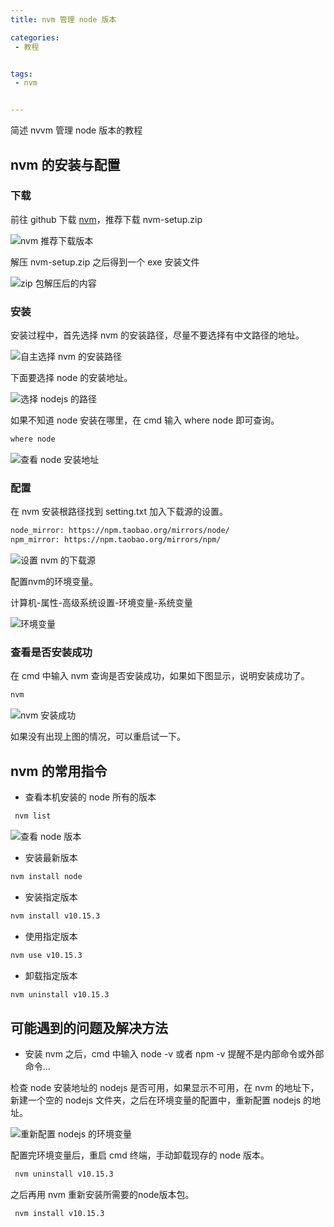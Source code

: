 ```yaml
---
title: nvm 管理 node 版本

categories: 
 - 教程


tags:
 - nvm


---
```

简述 nvvm 管理 node 版本的教程

## nvm 的安装与配置

### 下载

前往 github 下载 [nvm](https://github.com/coreybutler/nvm-windows/releases)，推荐下载 nvm-setup.zip

![nvm 推荐下载版本](/img/nvm/001.png)

解压 nvm-setup.zip 之后得到一个 exe 安装文件

![zip 包解压后的内容](/img/nvm/002.png)

### 安装

安装过程中，首先选择 nvm 的安装路径，尽量不要选择有中文路径的地址。

![自主选择 nvm 的安装路径](/img/nvm/003.png)

下面要选择 node 的安装地址。

![选择 nodejs 的路径](/img/nvm/004.png)

如果不知道 node 安装在哪里，在 cmd 输入 where node 即可查询。

``` cmd
where node
```

![查看 node 安装地址](/img/nvm/008.png)

### 配置

在 nvm 安装根路径找到 setting.txt 加入下载源的设置。

``` txt
node_mirror: https://npm.taobao.org/mirrors/node/
npm_mirror: https://npm.taobao.org/mirrors/npm/
```


![设置 nvm 的下载源](/img/nvm/007.png)

配置nvm的环境变量。

计算机-属性-高级系统设置-环境变量-系统变量

![环境变量](/img/nvm/009.png)

### 查看是否安装成功

在 cmd 中输入 nvm 查询是否安装成功，如果如下图显示，说明安装成功了。

``` cmd
nvm
```

![nvm 安装成功](/img/nvm/005.png)

如果没有出现上图的情况，可以重启试一下。

## nvm 的常用指令

 - 查看本机安装的 node 所有的版本

``` cmd
 nvm list
```

![查看 node 版本](/img/nvm/006.png)

 - 安装最新版本

``` cmd
nvm install node
```

 - 安装指定版本

``` cmd
nvm install v10.15.3
```

 - 使用指定版本

``` cmd
nvm use v10.15.3
```

 - 卸载指定版本

``` cmd
nvm uninstall v10.15.3
```



## 可能遇到的问题及解决方法

 - 安装 nvm 之后，cmd 中输入 node -v 或者 npm -v 提醒不是内部命令或外部命令...

检查 node 安装地址的 nodejs 是否可用，如果显示不可用，在 nvm 的地址下，新建一个空的 nodejs 文件夹，之后在环境变量的配置中，重新配置 nodejs 的地址。

![重新配置 nodejs 的环境变量](/img/nvm/010.png)

配置完环境变量后，重启 cmd 终端，手动卸载现存的 node 版本。

``` cmd
 nvm uninstall v10.15.3
```

之后再用 nvm 重新安装所需要的node版本包。

``` cmd
 nvm install v10.15.3
```